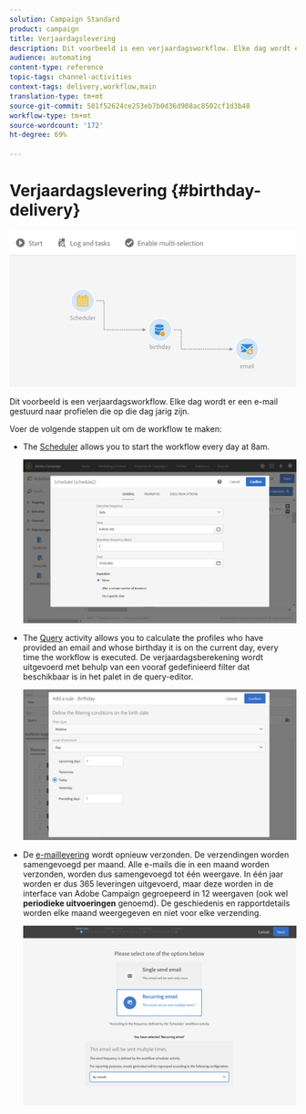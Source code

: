 ```yaml
---
solution: Campaign Standard
product: campaign
title: Verjaardagslevering
description: Dit voorbeeld is een verjaardagsworkflow. Elke dag wordt er een e-mail gestuurd naar profielen die op die dag jarig zijn.
audience: automating
content-type: reference
topic-tags: channel-activities
context-tags: delivery,workflow,main
translation-type: tm+mt
source-git-commit: 501f52624ce253eb7b0d36d908ac8502cf1d3b48
workflow-type: tm+mt
source-wordcount: '172'
ht-degree: 69%

---
```



# Verjaardagslevering {#birthday-delivery}

![](assets/wkf_delivery_example_1.png)

Dit voorbeeld is een verjaardagsworkflow. Elke dag wordt er een e-mail gestuurd naar profielen die op die dag jarig zijn.

Voer de volgende stappen uit om de workflow te maken:

* The [Scheduler](../../automating/using/scheduler.md) allows you to start the workflow every day at 8am.

   ![](assets/wkf_delivery_example_2.png)

* The [Query](../../automating/using/query.md) activity allows you to calculate the profiles who have provided an email and whose birthday it is on the current day, every time the workflow is executed. De verjaardagsberekening wordt uitgevoerd met behulp van een vooraf gedefinieerd filter dat beschikbaar is in het palet in de query-editor.

   ![](assets/wkf_delivery_example_3.png)

* De [e-maillevering](../../automating/using/email-delivery.md) wordt opnieuw verzonden. De verzendingen worden samengevoegd per maand. Alle e-mails die in een maand worden verzonden, worden dus samengevoegd tot één weergave. In één jaar worden er dus 365 leveringen uitgevoerd, maar deze worden in de interface van Adobe Campaign gegroepeerd in 12 weergaven (ook wel **periodieke uitvoeringen** genoemd). De geschiedenis en rapportdetails worden elke maand weergegeven en niet voor elke verzending.

   ![](assets/wkf_delivery_example_4.png)
